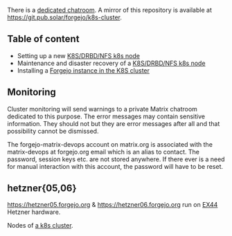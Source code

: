There is a [dedicated chatroom](https://matrix.to/#/#forgejo-ci:matrix.org). A mirror of this repository is available at https://git.pub.solar/forgejo/k8s-cluster.

## Table of content

- Setting up a new [K8S/DRBD/NFS k8s node](k8s.md)
- Maintenance and disaster recovery of a [K8S/DRBD/NFS k8s node](k8s-maintenance.md)
- Installing a [Forgejo instance in the K8S cluster](k8s-forgejo.md)

## Monitoring

Cluster monitoring will send warnings to a private Matrix chatroom dedicated to this purpose. The error messages may contain sensitive information. They should not but they are error messages after all and that possibility cannot be dismissed.

The forgejo-matrix-devops account on matrix.org is associated with the matrix-devops at forgejo.org email which is an alias to contact. The password, session keys etc. are not stored anywhere. If there ever is a need for manual interaction with this account, the password will have to be reset.

## hetzner{05,06}

https://hetzner05.forgejo.org & https://hetzner06.forgejo.org run on [EX44](https://www.hetzner.com/dedicated-rootserver/ex44) Hetzner hardware.

Nodes of [a k8s cluster](k8s.md).
